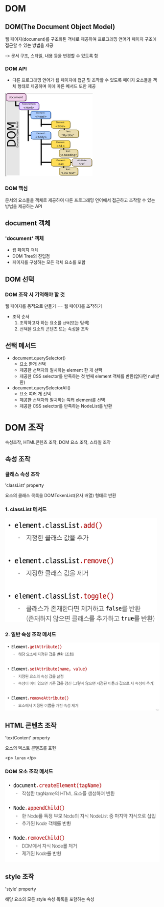 # DOM
## DOM(The Document Object Model)
웹 페이지(document)를 구조화된 객체로 제공하여 프로그래밍 언어가 페이지 구조에 접근할 수 있는 방법을 제공

-> 문서 구조, 스타일, 내용 등을 변경할 수 있도록 함

### DOM API
- 다른 프로그래밍 언어가 웹 페이지에 접근 및 조작할 수 있도록 페이지 요소들을 객체 형태로 제공하며 이에 따른 메서드 또한 제공

![alt text](asset/image-17.png)

### DOM 핵심
문서의 요소들을 객체로 제공하여 다른 프로그래밍 언어에서 접근하고 조작할 수 있는 방법을 제공하는 API


## document 객체
### 'document' 객체
- 웹 페이지 객체
- DOM Tree의 진입점
- 페이지를 구성하는 모든 객체 요소를 포함

## DOM 선택
### DOM 조작 시 기억해야 할 것
웹 페이지를 동적으로 만들기 == 웹 페이지를 조작하기

- 조작 순서
  1. 조작하고자 하는 요소를 `선택`(또는 탐색)
  2. 선택된 요소의 콘텐츠 또는 속성을 조작

## 선택 메서드
- document.querySelector()
  - 요소 한개 선택
  - 제공한 선택자와 일치하는 element 한 개 선택
  - 제공한 CSS selector를 만족하는 첫 번째 element 객체를 반환(없다면 null반환)
- document.querySelectorAll()
  - 요소 여러 개 선택
  - 제공한 선택자와 일치하는 여러 element를 선택
  - 제공한 CSS selector를 만족하는 NodeList를 반환

# DOM 조작
속성조작, HTML콘텐츠 조작, DOM 요소 조작, 스타일 조작

## 속성 조작
### 클래스 속성 조작
'classList' property

요소의 클래스 목록을 DOMTokenList(유사 배열) 형태로 반환

### 1. classList 메서드
![alt text](asset/image-18.png)

### 2. 일반 속성 조작 메서드
![alt text](asset/image-19.png)

## HTML 콘텐츠 조작
'textContent' property

요소의 텍스트 콘텐츠를 표현

\<p> `lorem` \</p>

### DOM 요소 조작 메서드
![alt text](asset/image-20.png)

## style 조작
'style' property

해당 요소의 모든 style 속성 목록을 포함하는 속성


